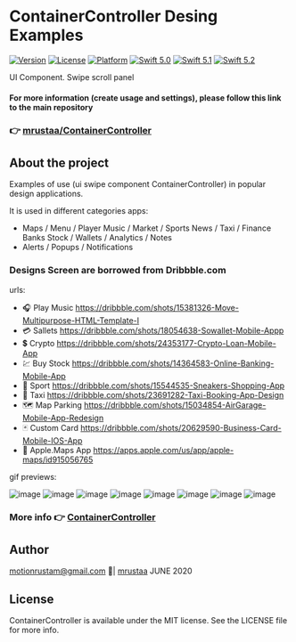 

# ContainerController Desing Examples

[![Version](https://img.shields.io/cocoapods/v/ContainerControllerSwift.svg?style=flat)](https://cocoapods.org/pods/ContainerControllerSwift)
[![License](https://img.shields.io/cocoapods/l/ContainerControllerSwift.svg?style=flat)](https://cocoapods.org/pods/ContainerControllerSwift)
[![Platform](https://img.shields.io/cocoapods/p/ContainerControllerSwift.svg?style=flat)](https://cocoapods.org/pods/ContainerControllerSwift)
[![Swift 5.0](https://img.shields.io/badge/Swift-5.0-orange.svg?style=flat)](https://swift.org/)
[![Swift 5.1](https://img.shields.io/badge/Swift-5.1-orange.svg?style=flat)](https://swift.org/)
[![Swift 5.2](https://img.shields.io/badge/Swift-5.2-orange.svg?style=flat)](https://swift.org/)

UI Component. Swipe scroll panel

#### For more information (create usage and settings), please follow this link to the main repository 
### 👉 [mrustaa/ContainerController](https://github.com/mrustaa/ContainerController)

## About the project

Examples of use (ui swipe component ContainerController) in popular design applications.

It is used in different categories apps:
- Maps / Menu / Player Music / Market / Sports News / Taxi / Finance Banks Stock / Wallets / Analytics / Notes
- Alerts / Popups / Notifications

### Designs Screen are borrowed from Dribbble.com

urls:

- 🎧 Play Music https://dribbble.com/shots/15381326-Move-Multipurpose-HTML-Template-I
- 💳 Sallets https://dribbble.com/shots/18054638-Sowallet-Mobile-Appp 
- 💲 Crypto https://dribbble.com/shots/24353177-Crypto-Loan-Mobile-App
- 💹 Buy Stock https://dribbble.com/shots/14364583-Online-Banking-Mobile-App
- 💪 Sport https://dribbble.com/shots/15544535-Sneakers-Shopping-App
- 🚕 Taxi https://dribbble.com/shots/23691282-Taxi-Booking-App-Design 
- 🗺 Map Parking https://dribbble.com/shots/15034854-AirGarage-Mobile-App-Redesign
- 🃏 Custom Card https://dribbble.com/shots/20629590-Business-Card-Mobile-IOS-App
- 📍 Apple.Maps App https://apps.apple.com/us/app/apple-maps/id915056765
  
gif previews:

![image](https://github.com/mrustaa/gif_presentation/blob/master/ContainerControllerSwift/screen_play_music.gif)
![image](https://github.com/mrustaa/gif_presentation/blob/master/ContainerControllerSwift/screen_wallets.gif)
![image](https://github.com/mrustaa/gif_presentation/blob/master/ContainerControllerSwift/screen_crypto.gif)
![image](https://github.com/mrustaa/gif_presentation/blob/master/ContainerControllerSwift/screen_sport.gif)
![image](https://github.com/mrustaa/gif_presentation/blob/master/ContainerControllerSwift/screen_taxi.gif)
![image](https://github.com/mrustaa/gif_presentation/blob/master/ContainerControllerSwift/screen_map_parking.gif)
![image](https://github.com/mrustaa/gif_presentation/blob/master/ContainerControllerSwift/screen_custom_card.gif)
![image](https://github.com/mrustaa/gif_presentation/blob/master/ContainerControllerSwift/screen_buy_stock.gif)

### More info 👉 [ContainerController](https://github.com/mrustaa/ContainerController)

<!--![image](https://github.com/mrustaa/gif_presentation/blob/master/ContainerControllerSwift/maps.gif)-->
<!--![image](https://github.com/mrustaa/gif_presentation/blob/master/ContainerControllerSwift/examples.gif)-->
<!--![image(Landscape)](https://github.com/mrustaa/gif_presentation/blob/master/ContainerControllerSwift/mapsLandscape.gif)-->  

<!-- TOC -->

## Author

<motionrustam@gmail.com> 📩| [mrustaa](https://github.com/mrustaa/) JUNE 2020

## License

ContainerController is available under the MIT license. See the LICENSE file for more info.

